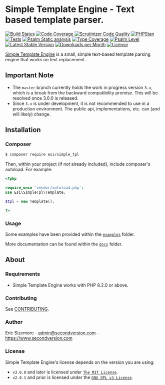 # Simple Template Engine - Text based template parser.

[![Build Status](https://scrutinizer-ci.com/g/ericsizemore/simple_tpl/badges/build.png?b=master)](https://scrutinizer-ci.com/g/ericsizemore/simple_tpl/build-status/master)
[![Code Coverage](https://scrutinizer-ci.com/g/ericsizemore/simple_tpl/badges/coverage.png?b=master)](https://scrutinizer-ci.com/g/ericsizemore/simple_tpl/?branch=master)
[![Scrutinizer Code Quality](https://scrutinizer-ci.com/g/ericsizemore/simple_tpl/badges/quality-score.png?b=master)](https://scrutinizer-ci.com/g/ericsizemore/simple_tpl/?branch=master)
[![PHPStan](https://github.com/ericsizemore/simple_tpl/actions/workflows/ci.yml/badge.svg)](https://github.com/ericsizemore/simple_tpl/actions/workflows/ci.yml)
[![Tests](https://github.com/ericsizemore/simple_tpl/actions/workflows/tests.yml/badge.svg)](https://github.com/ericsizemore/simple_tpl/actions/workflows/tests.yml)
[![Psalm Static analysis](https://github.com/ericsizemore/simple_tpl/actions/workflows/psalm.yml/badge.svg?branch=master)](https://github.com/ericsizemore/simple_tpl/actions/workflows/psalm.yml)
[![Type Coverage](https://shepherd.dev/github/ericsizemore/simple_tpl/coverage.svg)](https://shepherd.dev/github/ericsizemore/simple_tpl)
[![Psalm Level](https://shepherd.dev/github/ericsizemore/simple_tpl/level.svg)](https://shepherd.dev/github/ericsizemore/simple_tpl)
[![Latest Stable Version](https://img.shields.io/packagist/v/esi/simple_tpl.svg)](https://packagist.org/packages/esi/simple_tpl)
[![Downloads per Month](https://img.shields.io/packagist/dm/esi/simple_tpl.svg)](https://packagist.org/packages/esi/simple_tpl)
[![License](https://img.shields.io/packagist/l/esi/simple_tpl.svg)](https://packagist.org/packages/esi/simple_tpl)

[Simple Template Engine](http://github.com/ericsizemore/simple_tpl/) is a small, simple text-based template parsing engine that works on text replacement.

## Important Note

* The `master` branch currently holds the work in progress version `3.x`, which is a break from the backward compatibility promise. This will be resolved once 3.0.0 is released.
* Since `3.x` is under development, it is not recommended to use in a production environment. The public api, implementations, etc. can (and will likely) change.


## Installation

### Composer

```bash
$ composer require esi/simple_tpl
```

Then, within your project (if not already included), include composer's autoload. For example:

```php
<?php

require_once 'vendor/autoload.php';
use Esi\SimpleTpl\Template;

$tpl = new Template();

?>
```

### Usage

Some examples have been provided within the [`examples`](examples/) folder.

More documentation can be found within the [`docs`](docs/) folder.

## About

### Requirements

- Simple Template Engine works with PHP 8.2.0 or above.

### Contributing

See [CONTRIBUTING](CONTRIBUTING.md).

### Author

Eric Sizemore - <admin@secondversion.com> - <https://www.secondversion.com>

### License

Simple Template Engine's license depends on the version you are using:

* `v3.0.0` and later is licensed under [`The MIT License`](LICENSE.md).
* `v2.0.1` and prior is licensed under the [`GNU GPL v3 License`](https://github.com/ericsizemore/simple_tpl/blob/2.x/LICENSE).
